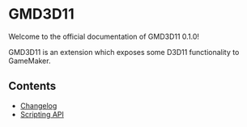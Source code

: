 # GMD3D11
Welcome to the official documentation of GMD3D11 0.1.0!

GMD3D11 is an extension which exposes some D3D11 functionality to GameMaker.

## Contents
* [Changelog](./Changelog_.html)
* [Scripting API](./ScriptingAPI.html)

